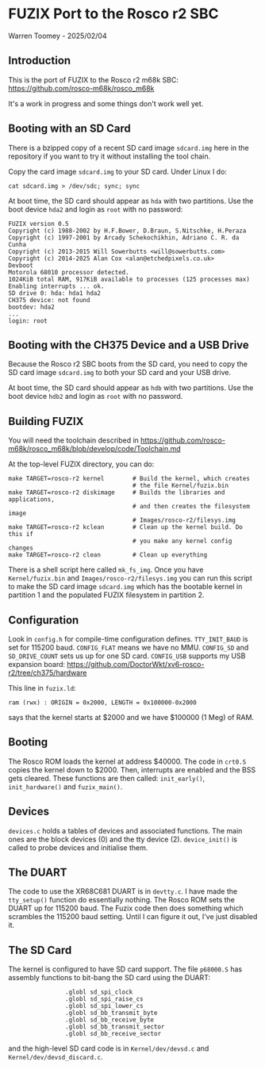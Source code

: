 # FUZIX Port to the Rosco r2 SBC

Warren Toomey - 2025/02/04

## Introduction

This is the port of FUZIX to the Rosco r2 m68k SBC:
https://github.com/rosco-m68k/rosco_m68k

It's a work in progress and some things don't work well yet.

## Booting with an SD Card

There is a bzipped copy of a recent SD card image `sdcard.img` here
in the repository if you want to try it without installing the tool chain.

Copy the card image `sdcard.img` to your SD card. Under Linux I do:

```
cat sdcard.img > /dev/sdc; sync; sync
```

At boot time, the SD card should appear as `hda` with two partitions.
Use the boot device `hda2` and login as `root` with no password:

```
FUZIX version 0.5
Copyright (c) 1988-2002 by H.F.Bower, D.Braun, S.Nitschke, H.Peraza
Copyright (c) 1997-2001 by Arcady Schekochikhin, Adriano C. R. da Cunha
Copyright (c) 2013-2015 Will Sowerbutts <will@sowerbutts.com>
Copyright (c) 2014-2025 Alan Cox <alan@etchedpixels.co.uk>
Devboot
Motorola 68010 processor detected.
1024KiB total RAM, 917KiB available to processes (125 processes max)
Enabling interrupts ... ok.
SD drive 0: hda: hda1 hda2 
CH375 device: not found
bootdev: hda2
...
login: root
```

## Booting with the CH375 Device and a USB Drive

Because the Rosco r2 SBC boots from the SD card, you need to copy
the SD card image `sdcard.img` to both your SD card and your USB drive.

At boot time, the SD card should appear as `hdb` with two partitions.
Use the boot device `hdb2` and login as `root` with no password.

## Building FUZIX

You will need the toolchain described in
https://github.com/rosco-m68k/rosco_m68k/blob/develop/code/Toolchain.md

At the top-level FUZIX directory, you can do:

```
make TARGET=rosco-r2 kernel        # Build the kernel, which creates
                                   # the file Kernel/fuzix.bin
make TARGET=rosco-r2 diskimage     # Builds the libraries and applications,
                                   # and then creates the filesystem image
                                   # Images/rosco-r2/filesys.img
make TARGET=rosco-r2 kclean        # Clean up the kernel build. Do this if
                                   # you make any kernel config changes
make TARGET=rosco-r2 clean         # Clean up everything
```

There is a shell script here called `mk_fs_img`. Once you have
`Kernel/fuzix.bin` and `Images/rosco-r2/filesys.img` you can run
this script to make the SD card image `sdcard.img` which has the
bootable kernel in partition 1 and the populated FUZIX filesystem
in partition 2.

## Configuration

Look in `config.h` for compile-time configuration defines.
`TTY_INIT_BAUD` is set for 115200 baud. `CONFIG_FLAT` means we have no MMU.
`CONFIG_SD` and `SD_DRIVE_COUNT` sets us up for one SD card.
`CONFIG_USB` supports my USB expansion board:
https://github.com/DoctorWkt/xv6-rosco-r2/tree/ch375/hardware

This line in `fuzix.ld`:

```
ram (rwx) : ORIGIN = 0x2000, LENGTH = 0x100000-0x2000
```

says that the kernel starts at $2000 and we have $100000 (1 Meg) of RAM.

## Booting

The Rosco ROM loads the kernel at address $40000. The code in `crt0.S`
copies the kernel down to $2000. Then, interrupts are enabled and the
BSS gets cleared. These functions are then called: `init_early()`,
`init_hardware()` and `fuzix_main()`.

## Devices

`devices.c` holds a tables of devices and associated functions. The
main ones are the block devices (0) and the tty device (2). 
`device_init()` is called to probe devices and initialise them.

## The DUART

The code to use the XR68C681 DUART is in `devtty.c`. I have made the
`tty_setup()` function do essentially nothing. The Rosco ROM sets the
DUART up for 115200 baud. The Fuzix code then does something which
scrambles the 115200 baud setting. Until I can figure it out, I've
just disabled it.

## The SD Card

The kernel is configured to have SD card support. The file `p68000.S` has
assembly functions to bit-bang the SD card using the DUART:

```
                .globl sd_spi_clock
                .globl sd_spi_raise_cs
                .globl sd_spi_lower_cs
                .globl sd_bb_transmit_byte
                .globl sd_bb_receive_byte
                .globl sd_bb_transmit_sector
                .globl sd_bb_receive_sector
```

and the high-level SD card code is in `Kernel/dev/devsd.c` and
`Kernel/dev/devsd_discard.c`.
